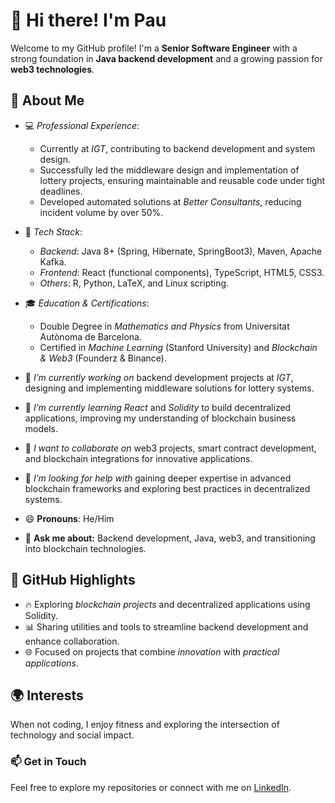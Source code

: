 # 👋 Hi there! I'm Pau

Welcome to my GitHub profile! I'm a **Senior Software Engineer** with a strong foundation in **Java backend development** and a growing passion for **web3 technologies**.  

## 🌟 About Me  
- 💻 *Professional Experience*:  
  - Currently at *IGT*, contributing to backend development and system design.  
  - Successfully led the middleware design and implementation of lottery projects, ensuring maintainable and reusable code under tight deadlines.  
  - Developed automated solutions at *Better Consultants*, reducing incident volume by over 50%.

- 🔗 *Tech Stack*:  
  - *Backend*: Java 8+ (Spring, Hibernate, SpringBoot3), Maven, Apache Kafka.  
  - *Frontend*: React (functional components), TypeScript, HTML5, CSS3.  
  - *Others*: R, Python, LaTeX, and Linux scripting.  

- 🎓 *Education & Certifications*:  
  - Double Degree in *Mathematics and Physics* from Universitat Autònoma de Barcelona.  
  - Certified in *Machine Learning* (Stanford University) and *Blockchain & Web3* (Founderz & Binance).
 
 - 🔭 *I’m currently working on* backend development projects at *IGT*, designing and implementing middleware solutions for lottery systems.
 
- 🌱 *I’m currently learning* *React* and *Solidity* to build decentralized applications, improving my understanding of blockchain business models. 

- 👯 *I want to collaborate on* web3 projects, smart contract development, and blockchain integrations for innovative applications.

- 🤔 *I’m looking for help with* gaining deeper expertise in advanced blockchain frameworks and exploring best practices in decentralized systems.
  
- 😄 **Pronouns**: He/Him

- 💬 **Ask me about:** Backend development, Java, web3, and transitioning into blockchain technologies.

## 🚀 GitHub Highlights  
- 🔥 Exploring *blockchain projects* and decentralized applications using Solidity.  
- 📊 Sharing utilities and tools to streamline backend development and enhance collaboration.  
- 🌐 Focused on projects that combine *innovation* with *practical applications*.  

## 🌍 Interests  
When not coding, I enjoy fitness and exploring the intersection of technology and social impact.


### 📫 Get in Touch  
Feel free to explore my repositories or connect with me on [LinkedIn](https://www.linkedin.com/in/pau-torres-i-bravo).
